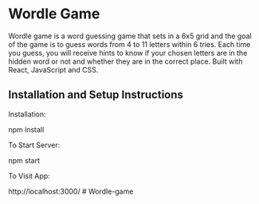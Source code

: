 # Wordle Game

Wordle game is a word guessing game that sets in a 6x5 grid and the goal of the game is to guess words from 4 to 11 letters within 6 tries. Each time you guess, you will receive hints to know if your chosen letters are in the hidden word or not and whether they are in the correct place.
Built with React, JavaScript and CSS.

## Installation and Setup Instructions

Installation:

npm install

To Start Server:

npm start

To Visit App:

http://localhost:3000/
#   W o r d l e - g a m e  
 